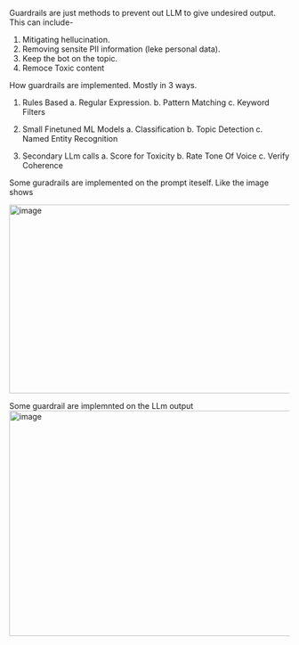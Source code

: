 Guardrails are just methods to prevent out LLM to give undesired output.
This can include-
1. Mitigating hellucination.
2. Removing sensite PII information (leke personal data).
3. Keep the bot on the topic.
4. Remoce Toxic content

How guardrails are implemented. Mostly in 3 ways.
1. Rules Based
   a. Regular Expression.
   b. Pattern Matching
   c. Keyword Filters

2. Small Finetuned ML Models
   a. Classification
   b. Topic Detection
   c. Named Entity Recognition

3. Secondary LLm calls
   a. Score for Toxicity
   b. Rate Tone Of Voice
   c. Verify Coherence




Some guradrails are implemented on the prompt iteself. Like the image shows

<img width="508" height="339" alt="image" src="https://github.com/user-attachments/assets/3a795d9c-b444-47f3-ae2a-9f66aec5cb32" />





Some guardrail are implemnted on the LLm output
<img width="680" height="405" alt="image" src="https://github.com/user-attachments/assets/b9d1d2a2-a874-49f6-a155-aa26c4fc5dfc" />

